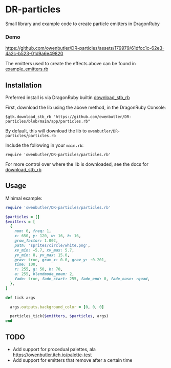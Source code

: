 # DR-particles

Small library and example code to create particle emitters in DragonRuby

### Demo

https://github.com/owenbutler/DR-particles/assets/179979/61dfcc1c-62e3-4a2c-b523-01d9a6e49820

The emitters used to create the effects above can be found in [example_emitters.rb](app/example_emitters.rb)

## Installation

Preferred install is via DragonRuby builtin [download_stb_rb](https://docs.dragonruby.org/#-----download_stb_rb(_raw)-)

First, download the lib using the above method, in the DragonRuby Console:

```
$gtk.download_stb_rb "https://github.com/owenbutler/DR-particles/blob/main/app/particles.rb"
```

By default, this will download the lib to `owenbutler/DR-particles/particles.rb`

Include the following in your `main.rb`:

```
require 'owenbutler/DR-particles/particles.rb'
```

For more control over where the lib is downloaded, see the docs for [download_stb_rb](https://docs.dragonruby.org/#-----download_stb_rb(_raw)-)

## Usage

Minimal example:

```ruby
require 'owenbutler/DR-particles/particles.rb'

$particles = []
$emitters = [
  {
    num: 6, freq: 1,
    x: 650, y: 120, w: 16, h: 16,
    grow_factor: 1.002,
    path: 'sprites/circle/white.png',
    xv_min: -5.7, xv_max: 5.7,
    yv_min: 8, yv_max: 15.0,
    grav: true, grav_x: 0.0, grav_y: -0.201,
    time: 100,
    r: 255, g: 50, b: 70,
    a: 255, blendmode_enum: 2,
    fade: true, fade_start: 255, fade_end: 0, fade_ease: :quad,
  },
]

def tick args

  args.outputs.background_color = [0, 0, 0]

  particles_tick($emitters, $particles, args)
end

```

## TODO

- Add support for procedual palettes, ala https://owenbutler.itch.io/palette-test
- Add support for emitters that remove after a certain time
